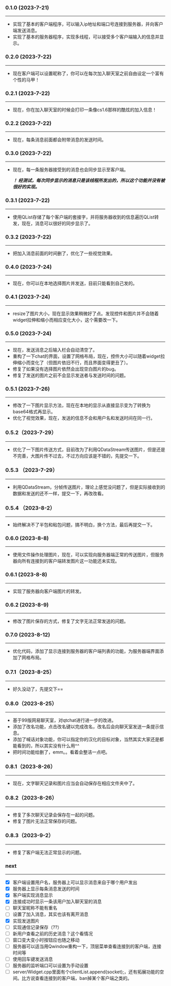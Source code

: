 ### 0.1.0 (2023-7-21)

----------------
+ 实现了基本的客户端程序，可以输入ip地址和端口号连接到服务器，并向客户端发送消息。
+ 实现了基本的服务器程序，实现多线程，可以接受多个客户端输入的信息并显示。  

### 0.2.0 (2023-7-22)

----------------
+ 现在客户端可以设置昵称了，你可以在每次加入聊天室之前自由设定一个富有个性的马甲！

### 0.2.1 (2023-7-22)

----------------
+ 现在，你在加入聊天室的时候会打印一条像cs1.6那样的酷炫的加入信息！

### 0.2.2 (2023-7-22)

----------------
+ 现在，每条消息前面都会附带消息的发送时间。

### 0.3.0 (2023-7-22)

----------------
+ 现在，每一条服务器接受到的消息也会同步显示至客户端。

    ***！ 经测试，每次同步显示的消息只是该线程所发出的，所以这个功能并没有被很好的实现。***

### 0.3.1 (2023-7-22)

----------------
+ 使用QList存储了每个客户端的套接字，并将服务器收到的信息遍历QList转发，现在，消息可以很好的同步显示了。

### 0.3.2 (2023-7-22)

----------------
+ 把加入消息前面的时间删了，优化了一些视觉效果。

### 0.4.0 (2023-7-24)

----------------
+ 现在，你可以在本地选择图片并发送，目前只能看到自己发的。

### 0.4.1 (2023-7-24)

----------------
+ resize了图片大小，现在显示效果稍微好了点。发现控件和图片并不会随着widget拉伸和缩小而相应变化大小，这个需要改一下。

### 0.5.0 (2023-7-24)

----------------
+ 现在，发送消息之后输入栏会自动清空了。
+ 重构了一下chat的界面，设置了网格布局，现在，控件大小可以随着widget拉伸缩小而变化了（但图片依旧不行，而且界面变得更丑了）。
+ 修复了如果没有选择图片依然会出现空白图片的bug。
+ 修复了发送的图片之前不会显示发送者与发送时间的问题。
  
### 0.5.1 (2023-7-26)

----------------
+ 修改了一下图片显示方法，现在在本地的显示从直接显示变为了转换为base64格式再显示。
+ 优化了视觉效果，现在，发送的信息不会和用户名和发送时间在同一行。

### 0.5.2（2023-7-29）

----------------
+ 优化了一下图片传送方式，目前改为了利用QDataStream传送图片，但是还是不完善，大图片传不过去，不过方向应该是不错的，先提交一下。

### 0.5.3 （2023-7-29）

----------------
+ 利用QDataStream，分帧传送图片，理论上感觉没问题了，但是实际接收到的数据和发送的还不一样，提交一下，再改改看。

### 0.5.4 （2023-8-2）

----------------
+ 始终解决不了半包和粘包问题，搞不明白，换个方法，最后再提交一下。

### 0.6.0 (2023-8-8)

---------------------------------------------------------
+ 使用文件操作处理图片，现在，可以实现向服务器端正常的传送图片，但服务器向所有连接到的客户端转发图片这一功能还未实现。

### 0.6.1 (2023-8-8)

---------------------------------------------------------
+ 实现了服务器向客户端图片的转发。
  
### 0.6.2 (2023-8-9)

---------------------------------------------------------
+ 修改了图片保存的方式，修复了文字无法正常发送的问题。

### 0.7.0 (2023-8-12)

---------------------------------------------------------
+ 优化代码，添加了显示连接到服务器的客户端列表的功能，为服务器端界面添加了网格布局。

### 0.7.1（2023-8-25）

--------------------------------------------------------
+ 好久没动了，先提交下==

### 0.8.0（2023-8-25）

--------------------------------------------------------
+ 基于99版网易聊天室，对qtchat进行进一步的改进。
+ 添加了改名功能，点击改名键以完成改名，改名后会向聊天室发送一条提示信息。
+ 添加了喊话对象功能，你可以指定你的汉化的目标对象，当然其实大家还是都能看到的，所以其实没有什么用^^
+ 把时间功能给删了，emm。。看着会整洁一点吧。

### 0.8.1（2023-8-26）

--------------------------------------------------------
+ 现在，文字聊天记录和图片应当会自动保存在相应文件夹中了。

### 0.8.2（2023-8-26）

--------------------------------------------------------
+ 修复了多次聊天记录会保存在一起的问题。
+ 修复了图片无法正常保存的问题。

### 0.8.3（2023-9-2）

--------------------------------------------------------
+ 修复了客户端无法正常显示的问题。

### next

----------------
- [x] 客户端设置用户名，服务器上可以显示消息来自于哪个用户发出
- [x] 服务器上显示每条消息发送的时间
- [x] 客户端实现消息显示
- [x] 连接成功时显示一条该用户加入聊天室的消息
- [ ] 聊天室昵称不能有重名
- [ ] 设置了加入消息，其实也该有离开消息
- [x] 实现发送图片
- [ ] 实现通信记录保存（??）
- [ ] 新用户查看之前的历史消息？这个看情况
- [ ] 窗口变大变小时按钮应也随之移动
- [ ] 服务器可以适当用Qwindow重构一下，顶层菜单查看连接到的客户端，连接时间等
- [ ] 使用回车键发送消息
- [ ] 服务器的监听端口可以设置为手动设置
- [ ] server/Widget.cpp里面有个clientList.append(socket);，还有拓展功能的空间。比方说查看连接到的客户端，ban掉某个客户端之类的。